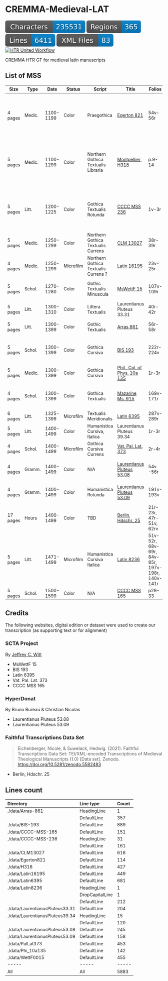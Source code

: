 # CREMMA-Medieval-LAT

![characters badge](badges/characters.svg) ![regions badge](badges/regions.svg) ![lines badge](badges/lines.svg) ![files badge](badges/files.svg) [![HTR United Workflow](https://github.com/HTR-United/CREMMA-Medieval-LAT/actions/workflows/htr-united-workflow.yml/badge.svg)](https://github.com/HTR-United/CREMMA-Medieval-LAT/actions/workflows/htr-united-workflow.yml)

CREMMA HTR GT for medieval latin manuscripts

## List of MSS

| Size     | Type   | Date      | Status    | Script                               | Title                                                                                                                              | Folios                                          | Content                                                                                                |
|--------- |--------|-----------|-----------|--------------------------------------|------------------------------------------------------------------------------------------------------------------------------------|-------------------------------------------------|--------------------------------------------------------------------------------------------------------|
| 4 pages  | Medic. | 1100-1199 | Color     | Praegothica                          | [Egerton 821](https://data.biblissima.fr/entity/Q203065)                                                                           | 54v-56r                                         | *Sortes sanctorum*. f. 56r: A prayer-charm for a wounded animal. ff. 56r: A charm against fever        |
| 5 pages  | Medic. | 1100-1299 | Color     | Northern Gothica Textualis Libraria  | [Montpellier, H318](https://bvmm.irht.cnrs.fr/consult/consult.php?REPRODUCTION_ID=17936)                                           | p.9-14                                          | Anonyme, *De urinis*, Recettes, Constantinus, *Libert de coitu*, Bartholomeus Salernitanus, *Practica* |
| 5 pages  | Litt.  | 1200-1225 | Color     | Gothica Textualis Rotunda            | [CCCC MSS 236](https://parker.stanford.edu/parker/catalog/jf942rk0336)                                                             | 1v-3r                                           | Martial, Book 1: pr, 3, 4, 6, 15, 8-10, 13-14, 16, 19-20, 18, 21-25, 28, 33-34, 37, 40, 42-48          |
| 5 pages  | Medic. | 1250-1299 | Color     | Northern Gothica Textualis Currens   | [CLM 13027](https://www.digitale-sammlungen.de/de/view/bsb00042773?page=78,79)                                                     | 38r-39r                                         | Liber minor de Coitu. Galien, De Crisibus                                                              |
| 4 pages  | Medic. | 1250-1299 | Microfilm | Northern Gothica Textualis Currens ? | [Latin 16195](https://gallica.bnf.fr/ark:/12148/btv1b9067171j)                                                                     | 23v-25r                                         | Questiones De Coitu                                                                                    |
| 5 pages  | Schol. | 1270-1280 | Color     | Gothic Textualis Minuscula           | [MsWettF 15](https://www.e-codices.ch/en/list/one/kba/WettF0015)                                                                   | 107v-109r                                       | Rothwell, *Commentarius in libros sententiarum*                                                        |
| 5 pages  | Litt.  | 1300-1310 | Color     | Littera Textualis                    | Laurentianus Pluteus 33.31                                                                                                         | 40r-42r                                         | Priapea, 12-45                                                                                         |
| 5 pages  | Litt.  | 1300-1399 | Color     | Gothic Textualis                     | [Arras 861](http://medium-avance.irht.cnrs.fr/ark:/63955/md4947429d6v)                                                             | 56r-58r                                         | Seneca, Ad Lucilium, 121-122                                                                           |
| 5 pages  | Schol. | 1300-1399 | Color     | Gothica Cursiva                      | [BIS 193](http://www.calames.abes.fr/pub/#details?id=UNIA10429)                                                                    | 222r-224v                                       | Adam Wodeham, *Ordinatio*, Liber IV, Quaestio 6.                                                       |
| 5 pages  | Medic. | 1300-1399 | Color     | Gothica Cursiva                      | [Phil., Col. of Phys. 10a 135](https://openn.library.upenn.edu/Data/0027/html/cpp_10a_135.html)                                    | 1r-3r                                           | *Tractatus de Sterilitate*                                                                             |
| 4 pages  | Schol. | 1300-1399 | Color     | Gothica Textualis                    | [Mazarine Ms. 915](https://mazarinum.bibliotheque-mazarine.fr/idurl/1/2892)                                                        | 169v-171r                                       | Adam Wodeham, *Ordinatio*, Liber IV, Quaestio 5                                                        |
| 6 pages  | Litt.  | 1325-1399 | Microfilm | Textualis Meridionalis               | [Latin 6395](https://gallica.bnf.fr/ark:/12148/btv1b10720891d)                                                                     | 287v-289r                                       | Seneca, Medea, 284-                                                                                    |
| 5 pages  | Litt.  | 1400-1499 | Color     | Humanistica Cursiva, Italica         | Laurentianus Pluteus 39.34                                                                                                         | 1r-3r                                           | Priapea, 01-16                                                                                         |
| 4 pages  | Schol. | 1400-1499 | Microfilm | Gothica Cursiva Currens              | [Vat. Pal. Lat. 373](https://scta.lombardpress.org/text?resourceid=http://scta.info/resource/pal)                                  | 2r-4r                                           | Plaoul, *De Fide*, Lectio 1-2                                                                          |
| 4 pages  | Gramm. | 1400-1499 | Color     | N/A                                  | [Laurentianus Pluteus 53.08](http://mss.bmlonline.it/s.aspx?Id=AWOIfbebI1A4r7GxMIYg&c=Donati%20Expositio%20in%20Terentium#/oro/11) | 54v -56r                                        | Donat, *In Phormionem Terenti commentum*                                                               |
| 4 pages  | Gramm. | 1400-1499 | Color     | Humanistica Rotunda                  | [Laurentianus Pluteus 53.09](http://mss.bmlonline.it/s.aspx?Id=AWOIfKr_I1A4r7GxMIMg&c=Donati%20Expositio%20in%20Terentium#/oro/17) | 191v-193v                                       | Donat, *In Phormionem Terenti commentum*                                                               |
| 17 pages | Hours  | 1400-1499 | Color     | TBD                                  | [Berlin, Hdschr. 25](http://resolver.staatsbibliothek-berlin.de/SBB0000457600000000)                                               | 21r-23r, 47r-51v, 62rv                          | TBD                                                                                                    |
| 5 pages  | Litt.  | 1471-1499 | Microfilm | Humanistica Cursiva Italica          | [Latin 8236](https://gallica.bnf.fr/ark:/12148/btv1b100353403)                                                                     | 51v-52r, 68v-69r, 84v-85r, 197v-198r, 140v-141r | Prudentius, 3.1-3.2, 3.16-3.17, 4.4-4.5; Tibullus, 3.7.74-3.7.114, 3.7.199-3.9.3                       |
| 5 pages  | Schol. | 1500-1599 | Color     | N/A                                  | [CCCC MSS 165](https://parker.stanford.edu/parker/catalog/rw051yd4696)                                                             | p29-33                                          | Peter Abelard, Sic et non                                                                              |

## Credits

The following websites, digital edition or dataset were used to create our transcription (as supporting text or for alignment)

### SCTA Project

By [Jeffrey C. Witt](https://scta.lombardpress.org)

- MsWettF 15
- BIS 193
- Latin 6395
- Vat. Pal. Lat. 373
- CCCC MSS 165

### HyperDonat

By Bruno Bureau & Christian Nicolas

- Laurentianus Pluteus 53.08
- Laurentianus Pluteus 53.09

### Faithful Transcriptions Data Set

> Eichenberger, Nicole, & Suwelack, Hedwig. (2021). Faithful Transcriptions Data Set: TEI/XML-encoded Transcriptions of Medieval Theological Manuscripts (1.0) [Data set]. Zenodo. https://doi.org/10.5281/zenodo.5582483

- Berlin, Hdschr. 25

## Lines count

| Directory                       | Line type       | Count   |
|:--------------------------------|:----------------|:--------|
| ./data/Arras-861                | HeadingLine     | 1       |
|                                 | DefaultLine     | 357     |
| ./data/BIS-193                  | DefaultLine     | 889     |
| ./data/CCCC-MSS-165             | DefaultLine     | 151     |
| ./data/CCCC-MSS-236             | HeadingLine     | 31      |
|                                 | DefaultLine     | 161     |
| ./data/CLM13027                 | DefaultLine     | 616     |
| ./data/Egerton821               | DefaultLine     | 114     |
| ./data/H318                     | DefaultLine     | 427     |
| ./data/Latin16195               | DefaultLine     | 449     |
| ./data/Latin6395                | DefaultLine     | 681     |
| ./data/Latin8236                | HeadingLine     | 1       |
|                                 | DropCapitalLine | 1       |
|                                 | DefaultLine     | 212     |
| ./data/LaurentianusPluteus33.31 | DefaultLine     | 204     |
| ./data/LaurentianusPluteus39.34 | HeadingLine     | 15      |
|                                 | DefaultLine     | 120     |
| ./data/LaurentianusPluteus53.08 | DefaultLine     | 245     |
| ./data/LaurentianusPluteus53.09 | DefaultLine     | 158     |
| ./data/PalLat373                | DefaultLine     | 453     |
| ./data/Phi_10a135               | DefaultLine     | 142     |
| ./data/WettF0015                | DefaultLine     | 455     |
| -----                           | -----           | -----   |
| All                             | All             | 5883    |



